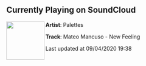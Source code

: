 ## Currently Playing on SoundCloud

[<img align="left" width="100" src="https://i1.sndcdn.com/artworks-sDBXaIL1Wqxertas-ztQz1A-t50x50.jpg">](https://soundcloud.com/palettes/new-feeling)

**Artist**: Palettes 

**Track**: Mateo Mancuso - New Feeling

Last updated at 09/04/2020 19:38
